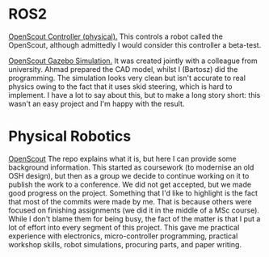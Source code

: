 # ROS2
[OpenScout Controller (physical).](https://github.com/ilovemicroplastics/OpenScoutV1-1/tree/main/Software/Controller)
This controls a robot called the OpenScout, although admittedly I would consider this controller a beta-test. 

[OpenScout Gazebo Simulation.](https://github.com/ilovemicroplastics/OpenScoutV1-1/tree/main/Software/simulation/openscout_ws)
It was created jointly with a colleague from university. Ahmad prepared the CAD model, whilst I (Bartosz) did the programming.
The simulation looks very clean but isn't accurate to real physics owing to the fact that it uses skid steering, which is hard to implement.
I have a lot to say about this, but to make a long story short: this wasn't an easy project and I'm happy with the result.

# Physical Robotics
[OpenScout](https://github.com/ilovemicroplastics/OpenScoutV1-1)
The repo explains what it is, but here I can provide some background information.
This started as coursework (to modernise an old OSH design), but then as a group we decide to continue working on it to publish the work to a conference.
We did not get accepted, but we made good progress on the project.
Something that I'd like to highlight is the fact that most of the commits were made by me.
That is because others were focused on finishing assignments (we did it in the middle of a MSc course).
While I don't blame them for being busy, the fact of the matter is that I put a lot of effort into every segment of this project.
This gave me practical experience with electronics, micro-controller programming, practical workshop skills, robot simulations, procuring parts, and paper writing.
